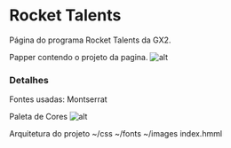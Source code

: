 # Rocket Talents

Página do programa Rocket Talents da GX2.


Papper contendo o projeto da pagina.
![alt](https://raw.githubusercontent.com/crisosilva/rocket-talents/images/projeto_pagina)

### Detalhes
Fontes usadas: Montserrat

Paleta de Cores
![alt]()

Arquitetura do projeto
~/css
~/fonts
~/images
index.hmml



